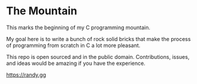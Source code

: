 # The Mountain
This marks the beginning of my C programming mountain.

My goal here is to write a bunch of rock solid bricks that make the process of programming from scratch in C a lot more pleasant.

This repo is open sourced and in the public domain. Contributions, issues, and ideas would be amazing if you have the experience.

https://randy.gg